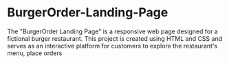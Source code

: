 # BurgerOrder-Landing-Page
The "BurgerOrder Landing Page" is a responsive web page designed for a fictional burger restaurant. This project is created using HTML and CSS and serves as an interactive platform for customers to explore the restaurant's menu, place orders

